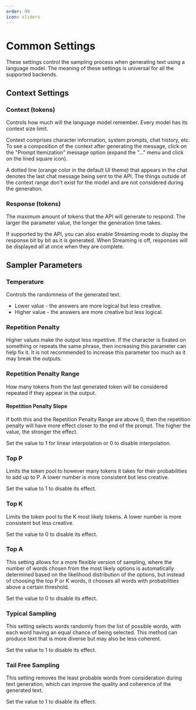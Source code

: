 ```yaml
---
order: 99
icon: sliders
---
```


# Common Settings

These settings control the sampling process when generating text using a language model. The meaning of these settings is universal for all the supported backends.

## Context Settings

### Context (tokens)

Controls how much will the language model remember. Every model has its context size limit.

Context comprises character information, system prompts, chat history, etc.
To see a composition of the context after generating the message, click on the "Prompt Itemization" message option (expand the "..." menu and click on the lined square icon).

A dotted line (orange color in the default UI theme) that appears in the chat denotes the last chat message being sent to the API.
The things outside of the context range don't exist for the model and are not considered during the generation.

### Response (tokens)

The maximum amount of tokens that the API will generate to respond. The larger the parameter value, the longer the generation time takes. 

If supported by the API, you can also enable Streaming mode to display the response bit by bit as it is generated.
When Streaming is off, responses will be displayed all at once when they are complete.

## Sampler Parameters

### Temperature

Controls the randomness of the generated text. 

* Lower value - the answers are more logical but less creative.
* Higher value - the answers are more creative but less logical.

### Repetition Penalty

Higher values make the output less repetitive.
If the character is fixated on something or repeats the same phrase, then increasing this parameter can help fix it.
It is not recommended to increase this parameter too much as it may break the outputs.

### Repetition Penalty Range

How many tokens from the last generated token will be considered repeated if they appear in the output.

#### Repetition Penalty Slope

If both this and the Repetition Penalty Range are above 0, then the repetition penalty will have more effect closer to the end of the prompt. The higher the value, the stronger the effect.

Set the value to 1 for linear interpolation or 0 to disable interpolation.

### Top P

Limits the token pool to however many tokens it takes for their probabilities to add up to P. A lower number is more consistent but less creative.

Set the value to 1 to disable its effect.

### Top K

Limits the token pool to the K most likely tokens. A lower number is more consistent but less creative.

Set the value to 0 to disable its effect.

### Top A

This setting allows for a more flexible version of sampling, where the number of words chosen from the most likely options is automatically determined based on the likelihood distribution of the options, but instead of choosing the top P or K words, it chooses all words with probabilities above a certain threshold.

Set the value to 0 to disable its effect.

### Typical Sampling

This setting selects words randomly from the list of possible words, with each word having an equal chance of being selected. This method can produce text that is more diverse but may also be less coherent.

Set the value to 1 to disable its effect.

### Tail Free Sampling

This setting removes the least probable words from consideration during text generation, which can improve the quality and coherence of the generated text.

Set the value to 1 to disable its effect.
